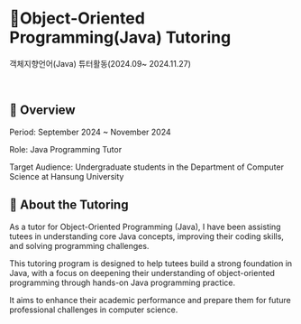 # 📝Object-Oriented Programming(Java) Tutoring
객체지향언어(Java) 튜터활동(2024.09~ 2024.11.27)  

<br>

## 🔹 Overview  
Period: September 2024 ~ November 2024

Role: Java Programming Tutor

Target Audience: Undergraduate students in the Department of Computer Science at Hansung University   

## 🎯 About the Tutoring  
As a tutor for Object-Oriented Programming (Java), I have been assisting tutees in understanding core Java concepts, improving their coding skills, and solving programming challenges.  

This tutoring program is designed to help tutees build a strong foundation in Java, with a focus on deepening their understanding of object-oriented programming through hands-on Java programming practice.  

It aims to enhance their academic performance and prepare them for future professional challenges in computer science.  

<br>
